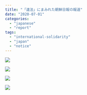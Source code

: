 ```yaml
---
title: "「違法」にまみれた朝鮮日報の報道"
date: "2020-07-01"
categories: 
  - "japanese"
  - "report"
tags: 
  - "international-solidarity"
  - "japan"
  - "notice"
---
```


![](https://womenandwar.net/kr/wp-content/uploads/2020/07/0630-違法まみれの朝鮮日報の報道_日韓言語.pdf_page_1-791x1024.jpg)

![](https://womenandwar.net/kr/wp-content/uploads/2020/07/0630-違法まみれの朝鮮日報の報道_日韓言語.pdf_page_2-1-791x1024.jpg)

![](https://womenandwar.net/kr/wp-content/uploads/2020/07/0630-違法まみれの朝鮮日報の報道_日韓言語.pdf_page_3-791x1024.jpg)

![](https://womenandwar.net/kr/wp-content/uploads/2020/07/0630-違法まみれの朝鮮日報の報道_日韓言語.pdf_page_4-791x1024.jpg)
